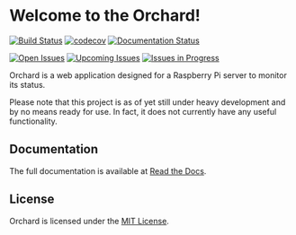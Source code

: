 # Welcome to the Orchard!

[![Build Status](https://travis-ci.org/BMeu/Orchard.svg?branch=master)](https://travis-ci.org/BMeu/Orchard)
[![codecov](https://codecov.io/gh/BMeu/Orchard/branch/master/graph/badge.svg)](https://codecov.io/gh/BMeu/Orchard)
[![Documentation Status](https://readthedocs.org/projects/orchard/badge/?version=master)](http://orchard.readthedocs.io/en/master/?badge=master)

[![Open Issues](https://badge.waffle.io/BMeu/Orchard.svg?label=backlog&title=Open%20Issues)](http://waffle.io/BMeu/Orchard)
[![Upcoming Issues](https://badge.waffle.io/BMeu/Orchard.svg?label=upcoming&title=Upcoming%20Issues)](http://waffle.io/BMeu/Orchard)
[![Issues in Progress](https://badge.waffle.io/BMeu/Orchard.svg?label=in%20progress&title=Issues%20in%20Progress)](http://waffle.io/BMeu/Orchard)

Orchard is a web application designed for a Raspberry Pi server to monitor its status.

Please note that this project is as of yet still under heavy development and by no means ready 
for use. In fact, it does not currently have any useful functionality.

## Documentation
The full documentation is available at [Read the Docs](https://orchard.readthedocs.io).

## License
Orchard is licensed under the [MIT License](http://www.opensource.org/licenses/MIT).
